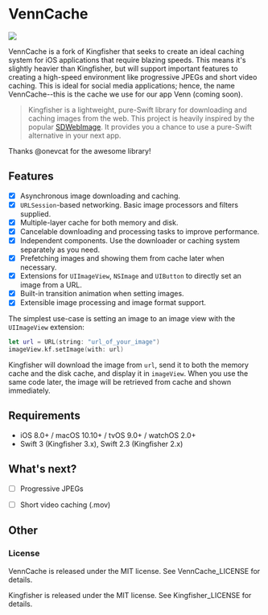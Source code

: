 # VennCache

<p align="left">
<img src="https://img.shields.io/badge/made%20with-%3C3-orange.svg">
</p>

VennCache is a fork of Kingfisher that seeks to create an ideal caching system for iOS applications that require blazing speeds. This means it's slightly heavier than Kingfisher, but will support important features to creating a high-speed environment like progressive JPEGs and short video caching. This is ideal for social media applications; hence, the name VennCache--this is the cache we use for our app Venn (coming soon).

> Kingfisher is a lightweight, pure-Swift library for downloading and caching images from the web. This project is heavily inspired by the popular [SDWebImage](https://github.com/rs/SDWebImage). It provides you a chance to use a pure-Swift alternative in your next app.

Thanks @onevcat for the awesome library!

## Features

- [x] Asynchronous image downloading and caching.
- [x] `URLSession`-based networking. Basic image processors and filters supplied.
- [x] Multiple-layer cache for both memory and disk.
- [x] Cancelable downloading and processing tasks to improve performance.
- [x] Independent components. Use the downloader or caching system separately as you need.
- [x] Prefetching images and showing them from cache later when necessary.
- [x] Extensions for `UIImageView`, `NSImage` and `UIButton` to directly set an image from a URL.
- [x] Built-in transition animation when setting images.
- [x] Extensible image processing and image format support.

The simplest use-case is setting an image to an image view with the `UIImageView` extension:

```swift
let url = URL(string: "url_of_your_image")
imageView.kf.setImage(with: url)
```

Kingfisher will download the image from `url`, send it to both the memory cache and the disk cache, and display it in `imageView`. When you use the same code later, the image will be retrieved from cache and shown immediately.

## Requirements

- iOS 8.0+ / macOS 10.10+ / tvOS 9.0+ / watchOS 2.0+
- Swift 3 (Kingfisher 3.x), Swift 2.3 (Kingfisher 2.x)

## What's next?

- [ ] Progressive JPEGs

- [ ] Short video caching (.mov)

## Other

### License

VennCache is released under the MIT license. See VennCache_LICENSE for details.

Kingfisher is released under the MIT license. See Kingfisher_LICENSE for details.


